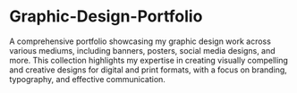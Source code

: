# Graphic-Design-Portfolio
A comprehensive portfolio showcasing my graphic design work across various mediums, including banners, posters, social media designs, and more. This collection highlights my expertise in creating visually compelling and creative designs for digital and print formats, with a focus on branding, typography, and effective communication.
